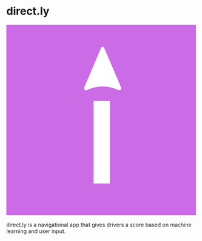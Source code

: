 # direct.ly
![direct.ly Logo](https://github.com/ReallyBadDeveloper/direct.ly/blob/main/direct.ly%20Logo.png?raw=true)

direct.ly is a navigational app that gives drivers a score based on machine learning and user input.

